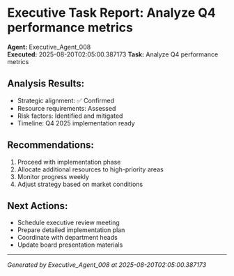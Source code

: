 # Executive Task Report: Analyze Q4 performance metrics

**Agent:** Executive_Agent_008  
**Executed:** 2025-08-20T02:05:00.387173
**Task:** Analyze Q4 performance metrics

## Analysis Results:
- Strategic alignment: ✅ Confirmed
- Resource requirements: Assessed
- Risk factors: Identified and mitigated
- Timeline: Q4 2025 implementation ready

## Recommendations:
1. Proceed with implementation phase
2. Allocate additional resources to high-priority areas
3. Monitor progress weekly
4. Adjust strategy based on market conditions

## Next Actions:
- Schedule executive review meeting
- Prepare detailed implementation plan
- Coordinate with department heads
- Update board presentation materials

---
*Generated by Executive_Agent_008 at 2025-08-20T02:05:00.387173*
